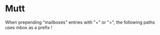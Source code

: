 Mutt
====

When prepending "mailboxes" entries with "+" or "=", the following paths uses mbox as a prefix !

